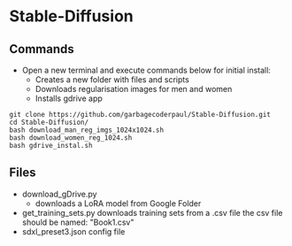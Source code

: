 # Stable-Diffusion

## Commands
* Open a new terminal and execute commands below for initial install:
  * Creates a new folder with files and scripts
  * Downloads regularisation images for men and women
  * Installs gdrive app
```
git clone https://github.com/garbagecoderpaul/Stable-Diffusion.git
cd Stable-Diffusion/
bash download_man_reg_imgs_1024x1024.sh
bash download_women_reg_1024.sh
bash gdrive_instal.sh
```

## Files
* download_gDrive.py
  * downloads a LoRA model from Google Folder
* get_training_sets.py
  downloads training sets from a .csv file
  the csv file should be named: "Book1.csv"
* sdxl_preset3.json
config file
  



